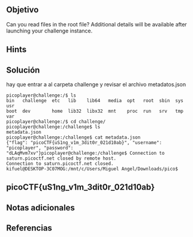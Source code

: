 ## Objetivo

Can you read files in the root file? Additional details will be available after launching your challenge instance.

## Hints

## Solución

hay que entrar a al carpeta challenge y revisar el archivo metadatos.json

```
picoplayer@challenge:/$ ls
bin   challenge  etc   lib    lib64   media  opt   root  sbin  sys  usr
boot  dev        home  lib32  libx32  mnt    proc  run   srv   tmp  var
picoplayer@challenge:/$ cd challenge/
picoplayer@challenge:/challenge$ ls
metadata.json
picoplayer@challenge:/challenge$ cat metadata.json
{"flag": "picoCTF{uS1ng_v1m_3dit0r_021d10ab}", "username": "picoplayer", "password": "dLAqMvm7xv"}picoplayer@challenge:/challenge$ Connection to saturn.picoctf.net closed by remote host.
Connection to saturn.picoctf.net closed.
kifuel@DESKTOP-3C07MOG:/mnt/c/Users/Miguel Angel/Downloads/pico$
```
## picoCTF{uS1ng_v1m_3dit0r_021d10ab}
## Notas adicionales
## Referencias
